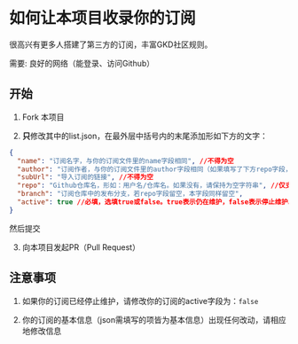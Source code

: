 # 如何让本项目收录你的订阅

很高兴有更多人搭建了第三方的订阅，丰富GKD社区规则。

需要: 良好的网络（能登录、访问Github）

## 开始

1. Fork 本项目

2. **只**修改其中的list.json，在最外层中括号内的末尾添加形如下方的文字：

```json
{
  "name": "订阅名字，与你的订阅文件里的name字段相同", //不得为空
  "author": "订阅作者，与你的订阅文件里的author字段相同（如果填写了下方repo字段，也可以填仓库所有者）", //不得为空
  "subUrl": "导入订阅的链接", //不得为空
  "repo": "Github仓库名，形如：用户名/仓库名。如果没有，请保持为空字符串", //仅支持Github仓库！
  "branch": "订阅仓库中的发布分支，若repo字段留空，本字段同样留空",
  "active": true //必填，选填true或false。true表示仍在维护，false表示停止维护。
}
```
然后提交

3. 向本项目发起PR（Pull Request）

## 注意事项

1. 如果你的订阅已经停止维护，请修改你的订阅的active字段为：`false`

2. 你的订阅的基本信息（json需填写的项皆为基本信息）出现任何改动，请相应地修改信息
